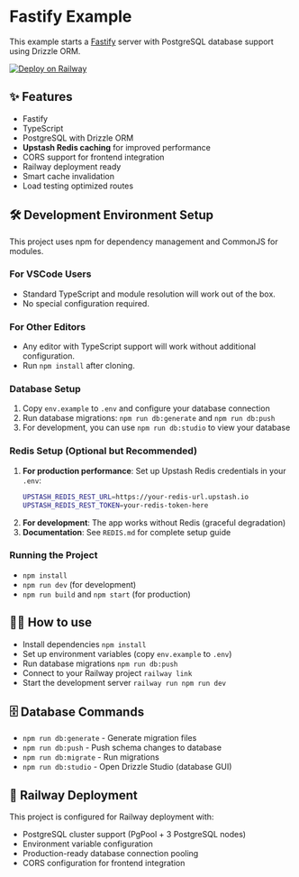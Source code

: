 # Fastify Example

This example starts a [Fastify](https://www.fastify.io/) server with PostgreSQL database support using Drizzle ORM.

[![Deploy on Railway](https://railway.app/button.svg)](https://railway.app/new/template/ZZ50Bj)

## ✨ Features

- Fastify
- TypeScript
- PostgreSQL with Drizzle ORM
- **Upstash Redis caching** for improved performance
- CORS support for frontend integration
- Railway deployment ready
- Smart cache invalidation
- Load testing optimized routes

## 🛠️ Development Environment Setup

This project uses npm for dependency management and CommonJS for modules.

### For VSCode Users
- Standard TypeScript and module resolution will work out of the box.
- No special configuration required.

### For Other Editors
- Any editor with TypeScript support will work without additional configuration.
- Run `npm install` after cloning.

### Database Setup
1. Copy `env.example` to `.env` and configure your database connection
2. Run database migrations: `npm run db:generate` and `npm run db:push`
3. For development, you can use `npm run db:studio` to view your database

### Redis Setup (Optional but Recommended)
1. **For production performance**: Set up Upstash Redis credentials in your `.env`:
   ```bash
   UPSTASH_REDIS_REST_URL=https://your-redis-url.upstash.io
   UPSTASH_REDIS_REST_TOKEN=your-redis-token-here
   ```
2. **For development**: The app works without Redis (graceful degradation)
3. **Documentation**: See `REDIS.md` for complete setup guide

### Running the Project
- `npm install`
- `npm run dev` (for development)
- `npm run build` and `npm start` (for production)

## 💁‍♀️ How to use

- Install dependencies `npm install`
- Set up environment variables (copy `env.example` to `.env`)
- Run database migrations `npm run db:push`
- Connect to your Railway project `railway link`
- Start the development server `railway run npm run dev`

## 🗄️ Database Commands

- `npm run db:generate` - Generate migration files
- `npm run db:push` - Push schema changes to database
- `npm run db:migrate` - Run migrations
- `npm run db:studio` - Open Drizzle Studio (database GUI)

## 🚀 Railway Deployment

This project is configured for Railway deployment with:
- PostgreSQL cluster support (PgPool + 3 PostgreSQL nodes)
- Environment variable configuration
- Production-ready database connection pooling
- CORS configuration for frontend integration
